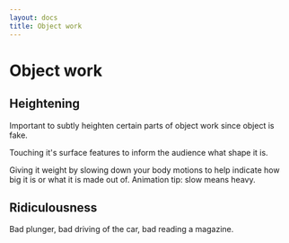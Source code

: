```yaml
---
layout: docs
title: Object work
---
```


# Object work

## Heightening

Important to subtly heighten certain parts of object work since object is fake.

Touching it's surface features to inform the audience what shape it is.

Giving it weight by slowing down your body motions to help indicate how big it is or what it is made out of. Animation tip: slow means heavy.

## Ridiculousness

Bad plunger, bad driving of the car, bad reading a magazine.
